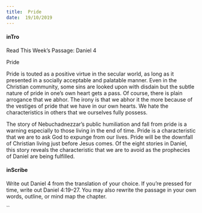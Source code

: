 ```yaml
---
title:  Pride
date:  19/10/2019
---
```


#### inTro

Read This Week’s Passage: Daniel 4

Pride

Pride is touted as a positive virtue in the secular world, as long as it presented in a socially acceptable and palatable manner. Even in the Christian community, some sins are looked upon with disdain but the subtle nature of pride in one’s own heart gets a pass. Of course, there is plain arrogance that we abhor. The irony is that we abhor it the more because of the vestiges of pride that we have in our own hearts. We hate the characteristics in others that we ourselves fully possess.

The story of Nebuchadnezzar’s public humiliation and fall from pride is a warning especially to those living in the end of time. Pride is a characteristic that we are to ask God to expunge from our lives. Pride will be the downfall of Christian living just before Jesus comes. Of the eight stories in Daniel, this story reveals the characteristic that we are to avoid as the prophecies of Daniel are being fulfilled.

#### inScribe

Write out Daniel 4 from the translation of your choice. If you’re pressed for time, write out Daniel 4:19–27. You may also rewrite the passage in your own words, outline, or mind map the chapter.

``